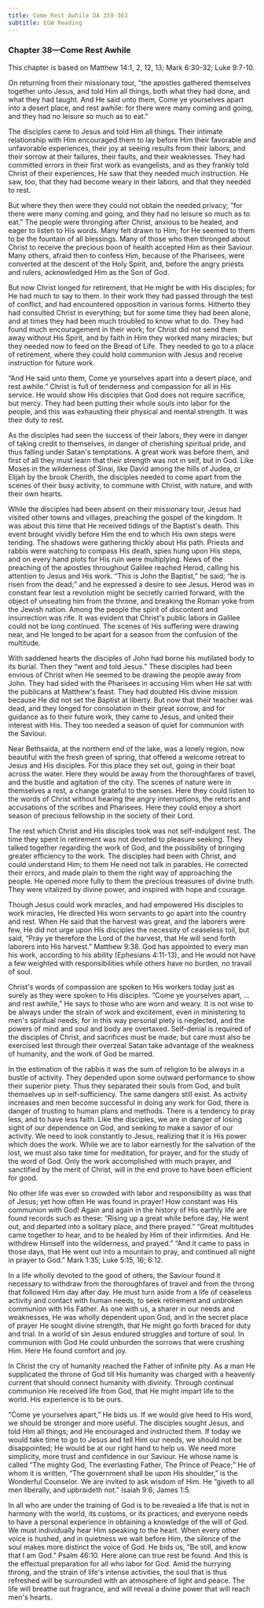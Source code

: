 ```yaml
---
title: Come Rest Awhile DA 359-363
subtitle: EGW Reading
---
```


### Chapter 38—Come Rest Awhile

This chapter is based on Matthew 14:1, 2, 12, 13; Mark 6:30-32; Luke 9:7-10.

On returning from their missionary tour, “the apostles gathered themselves together unto Jesus, and told Him all things, both what they had done, and what they had taught. And He said unto them, Come ye yourselves apart into a desert place, and rest awhile: for there were many coming and going, and they had no leisure so much as to eat.”

The disciples came to Jesus and told Him all things. Their intimate relationship with Him encouraged them to lay before Him their favorable and unfavorable experiences, their joy at seeing results from their labors, and their sorrow at their failures, their faults, and their weaknesses. They had committed errors in their first work as evangelists, and as they frankly told Christ of their experiences, He saw that they needed much instruction. He saw, too, that they had become weary in their labors, and that they needed to rest.

But where they then were they could not obtain the needed privacy; “for there were many coming and going, and they had no leisure so much as to eat.” The people were thronging after Christ, anxious to be healed, and eager to listen to His words. Many felt drawn to Him; for He seemed to them to be the fountain of all blessings. Many of those who then thronged about Christ to receive the precious boon of health accepted Him as their Saviour. Many others, afraid then to confess Him, because of the Pharisees, were converted at the descent of the Holy Spirit, and, before the angry priests and rulers, acknowledged Him as the Son of God.

But now Christ longed for retirement, that He might be with His disciples; for He had much to say to them. In their work they had passed through the test of conflict, and had encountered opposition in various forms. Hitherto they had consulted Christ in everything; but for some time they had been alone, and at times they had been much troubled to know what to do. They had found much encouragement in their work; for Christ did not send them away without His Spirit, and by faith in Him they worked many miracles; but they needed now to feed on the Bread of Life. They needed to go to a place of retirement, where they could hold communion with Jesus and receive instruction for future work.

“And He said unto them, Come ye yourselves apart into a desert place, and rest awhile.” Christ is full of tenderness and compassion for all in His service. He would show His disciples that God does not require sacrifice, but mercy. They had been putting their whole souls into labor for the people, and this was exhausting their physical and mental strength. It was their duty to rest.

As the disciples had seen the success of their labors, they were in danger of taking credit to themselves, in danger of cherishing spiritual pride, and thus falling under Satan's temptations. A great work was before them, and first of all they must learn that their strength was not in self, but in God. Like Moses in the wilderness of Sinai, like David among the hills of Judea, or Elijah by the brook Cherith, the disciples needed to come apart from the scenes of their busy activity, to commune with Christ, with nature, and with their own hearts.

While the disciples had been absent on their missionary tour, Jesus had visited other towns and villages, preaching the gospel of the kingdom. It was about this time that He received tidings of the Baptist's death. This event brought vividly before Him the end to which His own steps were tending. The shadows were gathering thickly about His path. Priests and rabbis were watching to compass His death, spies hung upon His steps, and on every hand plots for His ruin were multiplying. News of the preaching of the apostles throughout Galilee reached Herod, calling his attention to Jesus and His work. “This is John the Baptist,” he said; “he is risen from the dead;” and he expressed a desire to see Jesus. Herod was in constant fear lest a revolution might be secretly carried forward, with the object of unseating him from the throne, and breaking the Roman yoke from the Jewish nation. Among the people the spirit of discontent and insurrection was rife. It was evident that Christ's public labors in Galilee could not be long continued. The scenes of His suffering were drawing near, and He longed to be apart for a season from the confusion of the multitude.

With saddened hearts the disciples of John had borne his mutilated body to its burial. Then they “went and told Jesus.” These disciples had been envious of Christ when He seemed to be drawing the people away from John. They had sided with the Pharisees in accusing Him when He sat with the publicans at Matthew's feast. They had doubted His divine mission because He did not set the Baptist at liberty. But now that their teacher was dead, and they longed for consolation in their great sorrow, and for guidance as to their future work, they came to Jesus, and united their interest with His. They too needed a season of quiet for communion with the Saviour.

Near Bethsaida, at the northern end of the lake, was a lonely region, now beautiful with the fresh green of spring, that offered a welcome retreat to Jesus and His disciples. For this place they set out, going in their boat across the water. Here they would be away from the thoroughfares of travel, and the bustle and agitation of the city. The scenes of nature were in themselves a rest, a change grateful to the senses. Here they could listen to the words of Christ without hearing the angry interruptions, the retorts and accusations of the scribes and Pharisees. Here they could enjoy a short season of precious fellowship in the society of their Lord.

The rest which Christ and His disciples took was not self-indulgent rest. The time they spent in retirement was not devoted to pleasure seeking. They talked together regarding the work of God, and the possibility of bringing greater efficiency to the work. The disciples had been with Christ, and could understand Him; to them He need not talk in parables. He corrected their errors, and made plain to them the right way of approaching the people. He opened more fully to them the precious treasures of divine truth. They were vitalized by divine power, and inspired with hope and courage.

Though Jesus could work miracles, and had empowered His disciples to work miracles, He directed His worn servants to go apart into the country and rest. When He said that the harvest was great, and the laborers were few, He did not urge upon His disciples the necessity of ceaseless toil, but said, “Pray ye therefore the Lord of the harvest, that He will send forth laborers into His harvest.” Matthew 9:38. God has appointed to every man his work, according to his ability (Ephesians 4:11-13), and He would not have a few weighted with responsibilities while others have no burden, no travail of soul.

Christ's words of compassion are spoken to His workers today just as surely as they were spoken to His disciples. “Come ye yourselves apart, ... and rest awhile,” He says to those who are worn and weary. It is not wise to be always under the strain of work and excitement, even in ministering to men's spiritual needs; for in this way personal piety is neglected, and the powers of mind and soul and body are overtaxed. Self-denial is required of the disciples of Christ, and sacrifices must be made; but care must also be exercised lest through their overzeal Satan take advantage of the weakness of humanity, and the work of God be marred.

In the estimation of the rabbis it was the sum of religion to be always in a bustle of activity. They depended upon some outward performance to show their superior piety. Thus they separated their souls from God, and built themselves up in self-sufficiency. The same dangers still exist. As activity increases and men become successful in doing any work for God, there is danger of trusting to human plans and methods. There is a tendency to pray less, and to have less faith. Like the disciples, we are in danger of losing sight of our dependence on God, and seeking to make a savior of our activity. We need to look constantly to Jesus, realizing that it is His power which does the work. While we are to labor earnestly for the salvation of the lost, we must also take time for meditation, for prayer, and for the study of the word of God. Only the work accomplished with much prayer, and sanctified by the merit of Christ, will in the end prove to have been efficient for good.

No other life was ever so crowded with labor and responsibility as was that of Jesus; yet how often He was found in prayer! How constant was His communion with God! Again and again in the history of His earthly life are found records such as these: “Rising up a great while before day, He went out, and departed into a solitary place, and there prayed.” “Great multitudes came together to hear, and to be healed by Him of their infirmities. And He withdrew Himself into the wilderness, and prayed.” “And it came to pass in those days, that He went out into a mountain to pray, and continued all night in prayer to God.” Mark 1:35; Luke 5:15, 16; 6:12.

In a life wholly devoted to the good of others, the Saviour found it necessary to withdraw from the thoroughfares of travel and from the throng that followed Him day after day. He must turn aside from a life of ceaseless activity and contact with human needs, to seek retirement and unbroken communion with His Father. As one with us, a sharer in our needs and weaknesses, He was wholly dependent upon God, and in the secret place of prayer He sought divine strength, that He might go forth braced for duty and trial. In a world of sin Jesus endured struggles and torture of soul. In communion with God He could unburden the sorrows that were crushing Him. Here He found comfort and joy.

In Christ the cry of humanity reached the Father of infinite pity. As a man He supplicated the throne of God till His humanity was charged with a heavenly current that should connect humanity with divinity. Through continual communion He received life from God, that He might impart life to the world. His experience is to be ours.

“Come ye yourselves apart,” He bids us. If we would give heed to His word, we should be stronger and more useful. The disciples sought Jesus, and told Him all things; and He encouraged and instructed them. If today we would take time to go to Jesus and tell Him our needs, we should not be disappointed; He would be at our right hand to help us. We need more simplicity, more trust and confidence in our Saviour. He whose name is called “The mighty God, The everlasting Father, The Prince of Peace;” He of whom it is written, “The government shall be upon His shoulder,” is the Wonderful Counselor. We are invited to ask wisdom of Him. He “giveth to all men liberally, and upbraideth not.” Isaiah 9:6; James 1:5.

In all who are under the training of God is to be revealed a life that is not in harmony with the world, its customs, or its practices; and everyone needs to have a personal experience in obtaining a knowledge of the will of God. We must individually hear Him speaking to the heart. When every other voice is hushed, and in quietness we wait before Him, the silence of the soul makes more distinct the voice of God. He bids us, “Be still, and know that I am God.” Psalm 46:10. Here alone can true rest be found. And this is the effectual preparation for all who labor for God. Amid the hurrying throng, and the strain of life's intense activities, the soul that is thus refreshed will be surrounded with an atmosphere of light and peace. The life will breathe out fragrance, and will reveal a divine power that will reach men's hearts.
